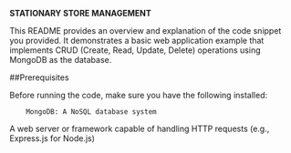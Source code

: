 **STATIONARY STORE MANAGEMENT** 



This README provides an overview and explanation of the code snippet you provided. It demonstrates a basic web application example that implements CRUD (Create, Read, Update, Delete) operations using MongoDB as the database.


##Prerequisites

Before running the code, make sure you have the following installed:

        MongoDB: A NoSQL database system

A web server or framework capable of handling HTTP requests (e.g., Express.js for Node.js)
